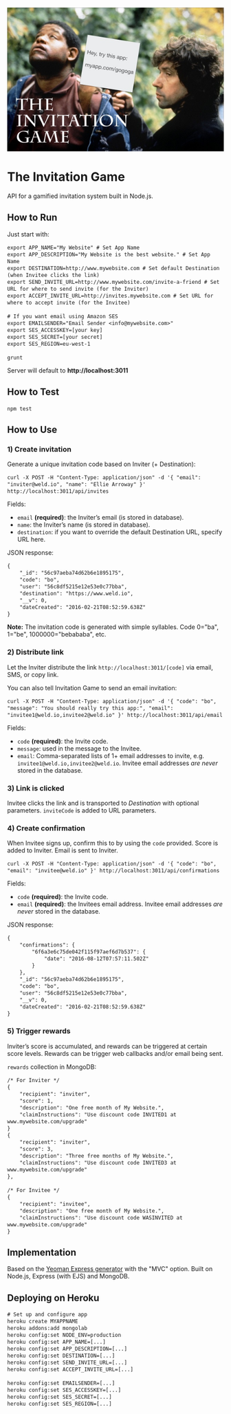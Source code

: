 ![The Invitation Game](invitation-game.jpg)

# The Invitation Game

API for a gamified invitation system built in Node.js.


## How to Run

Just start with:

	export APP_NAME="My Website" # Set App Name
	export APP_DESCRIPTION="My Website is the best website." # Set App Name
	export DESTINATION=http://www.mywebsite.com # Set default Destination (when Invitee clicks the link)
	export SEND_INVITE_URL=http://www.mywebsite.com/invite-a-friend # Set URL for where to send invite (for the Inviter)
	export ACCEPT_INVITE_URL=http://invites.mywebsite.com # Set URL for where to accept invite (for the Invitee)

	# If you want email using Amazon SES
	export EMAILSENDER="Email Sender <info@mywebsite.com>"
	export SES_ACCESSKEY=[your key]
	export SES_SECRET=[your secret]
	export SES_REGION=eu-west-1

	grunt

Server will default to **http://localhost:3011**


## How to Test

	npm test


## How to Use

### 1) Create invitation

Generate a unique invitation code based on Inviter (+ Destination):

	curl -X POST -H "Content-Type: application/json" -d '{ "email": "inviter@weld.io", "name": "Ellie Arroway" }' http://localhost:3011/api/invites

Fields:

* `email` **(required)**: the Inviter’s email (is stored in database).
* `name`: the Inviter’s name (is stored in database).
* `destination`: if you want to override the default Destination URL, specify URL here.

JSON response:

	{
		"_id": "56c97aeba74d62b6e1895175",
		"code": "bo",
		"user": "56c8df5215e12e53e0c77bba",
		"destination": "https://www.weld.io",
		"__v": 0,
		"dateCreated": "2016-02-21T08:52:59.638Z"
	}

**Note:** The invitation code is generated with simple syllables. Code 0="ba", 1="be", 1000000="bebababa", etc.

### 2) Distribute link

Let the Inviter distribute the link `http://localhost:3011/[code]` via email, SMS, or copy link.

You can also tell Invitation Game to send an email invitation:

	curl -X POST -H "Content-Type: application/json" -d '{ "code": "bo", "message": "You should really try this app:", "email": "invitee1@weld.io,invitee2@weld.io" }' http://localhost:3011/api/email

Fields:

* `code` **(required)**: the Invite code.
* `message`: used in the message to the Invitee.
* `email`: Comma-separated lists of 1+ email addresses to invite, e.g. `invitee1@weld.io,invitee2@weld.io`. Invitee email addresses *are never* stored in the database.

### 3) Link is clicked

Invitee clicks the link and is transported to _Destination_ with optional parameters. `inviteCode` is added to URL parameters.

### 4) Create confirmation

When Invitee signs up, confirm this to by using the `code` provided. Score is added to Inviter. Email is sent to Inviter.

	curl -X POST -H "Content-Type: application/json" -d '{ "code": "bo", "email": "invitee@weld.io" }' http://localhost:3011/api/confirmations

Fields:

* `code` **(required)**: the Invite code.
* `email` **(required)**: the Invitees email address. Invitee email addresses *are never* stored in the database.

JSON response:

	{
		"confirmations": {  
			"6f6a3e6c75de042f115f97aef6d7b537": {  
				"date": "2016-08-12T07:57:11.502Z"
			}
		},
		"_id": "56c97aeba74d62b6e1895175",
		"code": "bo",
		"user": "56c8df5215e12e53e0c77bba",
		"__v": 0,
		"dateCreated": "2016-02-21T08:52:59.638Z"
	}

### 5) Trigger rewards

Inviter’s score is accumulated, and rewards can be triggered at certain score levels. Rewards can be trigger web callbacks and/or email being sent.

`rewards` collection in MongoDB:

	/* For Inviter */
	{
		"recipient": "inviter",
		"score": 1,
		"description": "One free month of My Website.",
		"claimInstructions": "Use discount code INVITED1 at www.mywebsite.com/upgrade"
	}
	{
		"recipient": "inviter",
		"score": 3,
		"description": "Three free months of My Website.",
		"claimInstructions": "Use discount code INVITED3 at www.mywebsite.com/upgrade"
	},

	/* For Invitee */
	{
		"recipient": "invitee",
		"description": "One free month of My Website.",
		"claimInstructions": "Use discount code WASINVITED at www.mywebsite.com/upgrade"
	}


## Implementation

Based on the [Yeoman Express generator](https://github.com/petecoop/generator-express) with the "MVC" option.
Built on Node.js, Express (with EJS) and MongoDB.


## Deploying on Heroku

	# Set up and configure app
	heroku create MYAPPNAME
	heroku addons:add mongolab
	heroku config:set NODE_ENV=production
	heroku config:set APP_NAME=[...]
	heroku config:set APP_DESCRIPTION=[...]
	heroku config:set DESTINATION=[...]
	heroku config:set SEND_INVITE_URL=[...]
	heroku config:set ACCEPT_INVITE_URL=[...]

	heroku config:set EMAILSENDER=[...]
	heroku config:set SES_ACCESSKEY=[...]
	heroku config:set SES_SECRET=[...]
	heroku config:set SES_REGION=[...]
